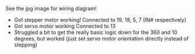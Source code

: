 See the jpg image for wiring diagram!

- Got stepper motor working! Connected to 19, 18, 5, 7 (IN# respectively)
- Got servo motor working Connected to 13
- Struggled a bit to get the really basic logic down for the 360 and 10 degrees, but worked (just set servo motor orientation directly instead of stepping)
